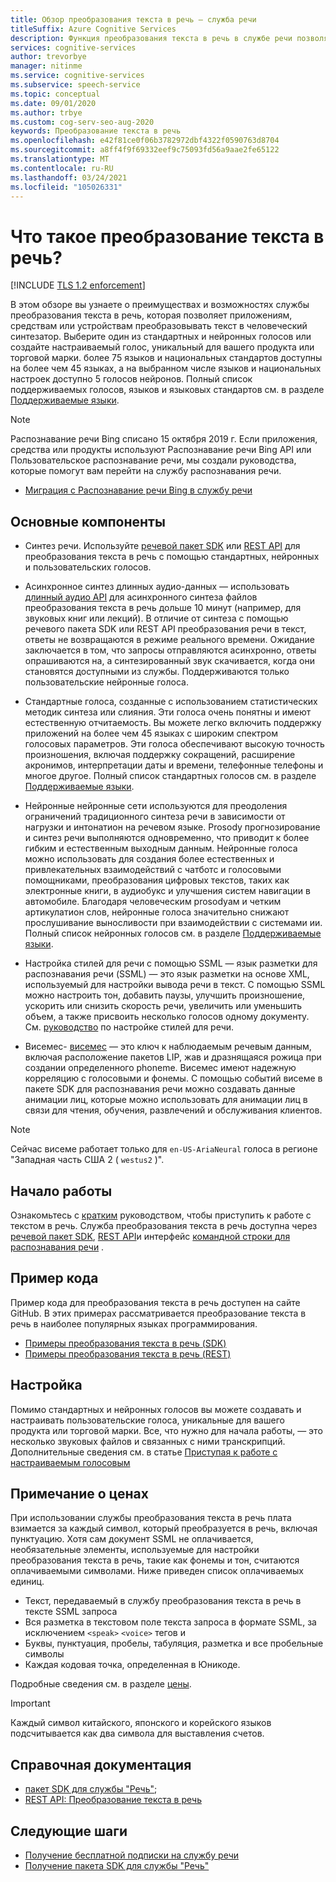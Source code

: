 ```yaml
---
title: Обзор преобразования текста в речь — служба речи
titleSuffix: Azure Cognitive Services
description: Функция преобразования текста в речь в службе речи позволяет приложениям, средствам и устройствам преобразовывать текст в естественные человеческие речевые функции. В этой статье приводятся общие сведения о преимуществах и возможностях службы преобразования текста в речь.
services: cognitive-services
author: trevorbye
manager: nitinme
ms.service: cognitive-services
ms.subservice: speech-service
ms.topic: conceptual
ms.date: 09/01/2020
ms.author: trbye
ms.custom: cog-serv-seo-aug-2020
keywords: Преобразование текста в речь
ms.openlocfilehash: e42f81ce0f06b3782972dbf4322f0590763d8704
ms.sourcegitcommit: a8ff4f9f69332eef9c75093fd56a9aae2fe65122
ms.translationtype: MT
ms.contentlocale: ru-RU
ms.lasthandoff: 03/24/2021
ms.locfileid: "105026331"
---
```

# <a name="what-is-text-to-speech"></a>Что такое преобразование текста в речь?

[!INCLUDE [TLS 1.2 enforcement](../../../includes/cognitive-services-tls-announcement.md)]

В этом обзоре вы узнаете о преимуществах и возможностях службы преобразования текста в речь, которая позволяет приложениям, средствам или устройствам преобразовывать текст в человеческий синтезатор. Выберите один из стандартных и нейронных голосов или создайте настраиваемый голос, уникальный для вашего продукта или торговой марки. более 75 языков и национальных стандартов доступны на более чем 45 языках, а на выбранном числе языков и национальных настроек доступно 5 голосов нейронов. Полный список поддерживаемых голосов, языков и языковых стандартов см. в разделе [Поддерживаемые языки](language-support.md#text-to-speech).

> [!NOTE]
> Распознавание речи Bing списано 15 октября 2019 г. Если приложения, средства или продукты используют Распознавание речи Bing API или Пользовательское распознавание речи, мы создали руководства, которые помогут вам перейти на службу распознавания речи.
> - [Миграция с Распознавание речи Bing в службу речи](how-to-migrate-from-bing-speech.md)

## <a name="core-features"></a>Основные компоненты

* Синтез речи. Используйте [речевой пакет SDK](./get-started-text-to-speech.md) или [REST API](rest-text-to-speech.md) для преобразования текста в речь с помощью стандартных, нейронных и пользовательских голосов.

* Асинхронное синтез длинных аудио-данных — использовать [длинный аудио API](long-audio-api.md) для асинхронного синтеза файлов преобразования текста в речь дольше 10 минут (например, для звуковых книг или лекций). В отличие от синтеза с помощью речевого пакета SDK или REST API преобразования речи в текст, ответы не возвращаются в режиме реального времени. Ожидание заключается в том, что запросы отправляются асинхронно, ответы опрашиваются на, а синтезированный звук скачивается, когда они становятся доступными из службы. Поддерживаются только пользовательские нейронные голоса.

* Стандартные голоса, созданные с использованием статистических методик синтеза или слияния. Эти голоса очень понятны и имеют естественную отчитаемость. Вы можете легко включить поддержку приложений на более чем 45 языках с широким спектром голосовых параметров. Эти голоса обеспечивают высокую точность произношения, включая поддержку сокращений, расширение акронимов, интерпретации даты и времени, телефонные телефоны и многое другое. Полный список стандартных голосов см. в разделе [Поддерживаемые языки](language-support.md#text-to-speech).

* Нейронные нейронные сети используются для преодоления ограничений традиционного синтеза речи в зависимости от нагрузки и интонатион на речевом языке. Prosody прогнозирование и синтез речи выполняются одновременно, что приводит к более гибким и естественным выходным данным. Нейронные голоса можно использовать для создания более естественных и привлекательных взаимодействий с чатботс и голосовыми помощниками, преобразования цифровых текстов, таких как электронные книги, в аудиобукс и улучшения систем навигации в автомобиле. Благодаря человеческим prosodyам и четким артикулатион слов, нейронные голоса значительно снижают прослушивание выносливости при взаимодействии с системами ии. Полный список нейронных голосов см. в разделе [Поддерживаемые языки](language-support.md#text-to-speech).

* Настройка стилей для речи с помощью SSML — язык разметки для распознавания речи (SSML) — это язык разметки на основе XML, используемый для настройки вывода речи в текст. С помощью SSML можно настроить тон, добавить паузы, улучшить произношение, ускорить или снизить скорость речи, увеличить или уменьшить объем, а также присвоить несколько голосов одному документу. См. [руководство](speech-synthesis-markup.md) по настройке стилей для речи.

* Висемес- [висемес](how-to-speech-synthesis-viseme.md) — это ключ к наблюдаемым речевым данным, включая расположение пакетов LIP, жав и дразнящаяся рожица при создании определенного phoneme. Висемес имеют надежную корреляцию с голосовыми и фонемы. С помощью событий висеме в пакете SDK для распознавания речи можно создавать данные анимации лиц, которые можно использовать для анимации лиц в связи для чтения, обучения, развлечений и обслуживания клиентов.

> [!NOTE]
> Сейчас висеме работает только для `en-US-AriaNeural` голоса в регионе "Западная часть США 2 ( `westus2` )".

## <a name="get-started"></a>Начало работы

Ознакомьтесь с [кратким](get-started-text-to-speech.md) руководством, чтобы приступить к работе с текстом в речь. Служба преобразования текста в речь доступна через [речевой пакет SDK](speech-sdk.md), [REST API](rest-text-to-speech.md)и интерфейс [командной строки для распознавания речи](spx-overview.md) .

## <a name="sample-code"></a>Пример кода

Пример кода для преобразования текста в речь доступен на сайте GitHub. В этих примерах рассматривается преобразование текста в речь в наиболее популярных языках программирования.

- [Примеры преобразования текста в речь (SDK)](https://github.com/Azure-Samples/cognitive-services-speech-sdk)
- [Примеры преобразования текста в речь (REST)](https://github.com/Azure-Samples/Cognitive-Speech-TTS)

## <a name="customization"></a>Настройка

Помимо стандартных и нейронных голосов вы можете создавать и настраивать пользовательские голоса, уникальные для вашего продукта или торговой марки. Все, что нужно для начала работы, — это несколько звуковых файлов и связанных с ними транскрипций. Дополнительные сведения см. в статье [Приступая к работе с настраиваемым голосовым](how-to-custom-voice.md)

## <a name="pricing-note"></a>Примечание о ценах

При использовании службы преобразования текста в речь плата взимается за каждый символ, который преобразуется в речь, включая пунктуацию. Хотя сам документ SSML не оплачивается, необязательные элементы, используемые для настройки преобразования текста в речь, такие как фонемы и тон, считаются оплачиваемыми символами. Ниже приведен список оплачиваемых единиц.

- Текст, передаваемый в службу преобразования текста в речь в тексте SSML запроса
- Вся разметка в текстовом поле текста запроса в формате SSML, за исключением `<speak>` `<voice>` тегов и
- Буквы, пунктуация, пробелы, табуляция, разметка и все пробельные символы
- Каждая кодовая точка, определенная в Юникоде.

Подробные сведения см. в разделе [цены](https://azure.microsoft.com/pricing/details/cognitive-services/speech-services/).

> [!IMPORTANT]
> Каждый символ китайского, японского и корейского языков подсчитывается как два символа для выставления счетов.

## <a name="reference-docs"></a>Справочная документация

- [пакет SDK для службы "Речь"](speech-sdk.md);
- [REST API: Преобразование текста в речь](rest-text-to-speech.md)

## <a name="next-steps"></a>Следующие шаги

- [Получение бесплатной подписки на службу речи](overview.md#try-the-speech-service-for-free)
- [Получение пакета SDK для службы "Речь"](speech-sdk.md)
